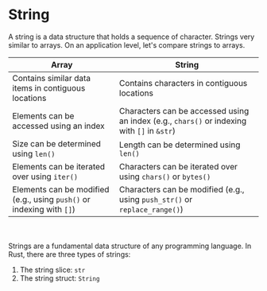 # String

A string is a data structure that holds a sequence of character. Strings very similar to arrays. On an application level, let's compare strings to arrays.

| Array | String |
|---|---|
| Contains similar data items in contiguous locations | Contains characters in contiguous locations |
| Elements can be accessed using an index | Characters can be accessed using an index (e.g., `chars()` or indexing with `[]` in `&str`) |
| Size can be determined using `len()` | Length can be determined using `len()` |
| Elements can be iterated over using `iter()` | Characters can be iterated over using `chars()` or `bytes()` |
| Elements can be modified (e.g., using `push()` or indexing with `[]`) | Characters can be modified (e.g., using `push_str()` or `replace_range()`) |

<br/><br/>
Strings are a fundamental data structure of any programming language. In Rust, there are three types of strings:

1. The string slice: `str`
2. The string struct: `String`